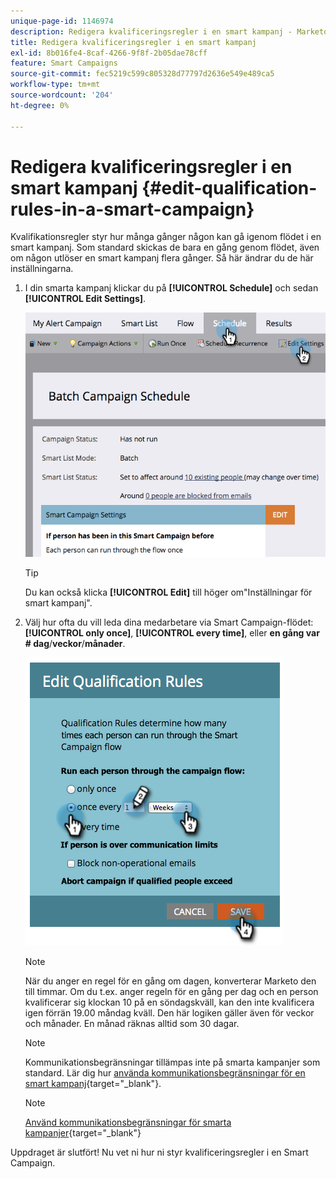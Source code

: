 ```yaml
---
unique-page-id: 1146974
description: Redigera kvalificeringsregler i en smart kampanj - Marketo Docs - produktdokumentation
title: Redigera kvalificeringsregler i en smart kampanj
exl-id: 8b016fe4-8caf-4266-9f8f-2b05dae78cff
feature: Smart Campaigns
source-git-commit: fec5219c599c805328d77797d2636e549e489ca5
workflow-type: tm+mt
source-wordcount: '204'
ht-degree: 0%

---
```


# Redigera kvalificeringsregler i en smart kampanj {#edit-qualification-rules-in-a-smart-campaign}

Kvalifikationsregler styr hur många gånger någon kan gå igenom flödet i en smart kampanj. Som standard skickas de bara en gång genom flödet, även om någon utlöser en smart kampanj flera gånger. Så här ändrar du de här inställningarna.

1. I din smarta kampanj klickar du på **[!UICONTROL Schedule]** och sedan **[!UICONTROL Edit Settings]**.

   ![](assets/edit-qualification-rules-in-a-smart-campaign-1.png)

   >[!TIP]
   >
   >Du kan också klicka **[!UICONTROL Edit]** till höger om&quot;Inställningar för smart kampanj&quot;.

1. Välj hur ofta du vill leda dina medarbetare via Smart Campaign-flödet: **[!UICONTROL only once]**, **[!UICONTROL every time]**, eller **en gång var # dag**/**veckor**/**månader**.

   ![](assets/edit-qualification-rules-in-a-smart-campaign-2.png)

   >[!NOTE]
   >
   >När du anger en regel för en gång om dagen, konverterar Marketo den till timmar. Om du t.ex. anger regeln för en gång per dag och en person kvalificerar sig klockan 10 på en söndagskväll, kan den inte kvalificera igen förrän 19.00 måndag kväll. Den här logiken gäller även för veckor och månader. En månad räknas alltid som 30 dagar.

   >[!NOTE]
   >
   >Kommunikationsbegränsningar tillämpas inte på smarta kampanjer som standard. Lär dig hur [använda kommunikationsbegränsningar för en smart kampanj](/help/marketo/product-docs/core-marketo-concepts/smart-campaigns/using-smart-campaigns/apply-communication-limits-to-smart-campaign.md){target="_blank"}.

   >[!NOTE]
   >
   >[Använd kommunikationsbegränsningar för smarta kampanjer](/help/marketo/product-docs/core-marketo-concepts/smart-campaigns/using-smart-campaigns/apply-communication-limits-to-smart-campaign.md){target="_blank"}

Uppdraget är slutfört! Nu vet ni hur ni styr kvalificeringsregler i en Smart Campaign.
